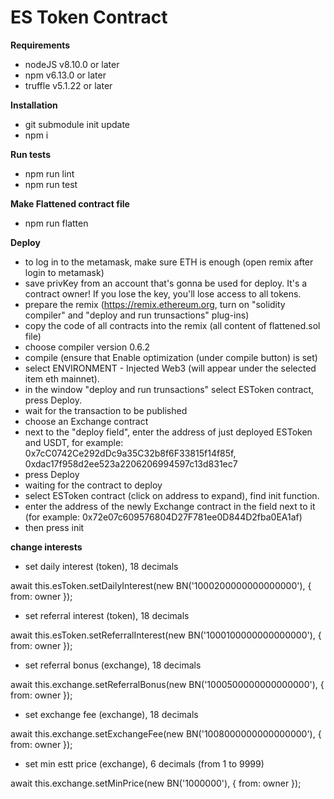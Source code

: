 ES Token Contract
=================

**Requirements** 

- nodeJS v8.10.0 or later
- npm v6.13.0 or later
- truffle v5.1.22 or later

**Installation**

- git submodule init update
- npm i

**Run tests**

- npm run lint
- npm run test

**Make Flattened contract file**

- npm run flatten

**Deploy**

- to log in to the metamask, make sure ETH is enough (open remix after login to metamask)
- save privKey from an account that's gonna be used for deploy. It's a contract owner! If you lose the key, you'll lose access to all tokens.
- prepare the remix (https://remix.ethereum.org, turn on "solidity compiler" and "deploy and run trunsactions" plug-ins)
- copy the code of all contracts into the remix (all content of flattened.sol file)
- choose compiler version 0.6.2
- compile (ensure that Enable optimization (under compile button) is set)
- select ENVIRONMENT - Injected Web3 (will appear under the selected item eth mainnet).
- in the window "deploy and run trunsactions" select ESToken contract, press Deploy.
- wait for the transaction to be published
- choose an Exchange contract
- next to the "deploy field", enter the address of just deployed ESToken and USDT, for example:
0x7cC0742Ce292dDc9a35C32b8f6F33815f14f85f, 0xdac17f958d2ee523a2206206994597c13d831ec7
- press Deploy 
- waiting for the contract to deploy
- select ESToken contract (click on address to expand), find init function.
- enter the address of the newly Exchange contract in the field next to it (for example: 0x72e07c609576804D27F781ee0D844D2fba0EA1af)
- then press init

**change interests**

- set daily interest (token), 18 decimals

await this.esToken.setDailyInterest(new BN('1000200000000000000'), { from: owner });

- set referral interest (token), 18 decimals

await this.esToken.setReferralInterest(new BN('1000100000000000000'), { from: owner });

- set referral bonus (exchange), 18 decimals

await this.exchange.setReferralBonus(new BN('1000500000000000000'), { from: owner });

- set exchange fee (exchange), 18 decimals

await this.exchange.setExchangeFee(new BN('1008000000000000000'), { from: owner });

- set min estt price (exchange), 6 decimals (from 1 to 9999)

await this.exchange.setMinPrice(new BN('1000000'), { from: owner });
